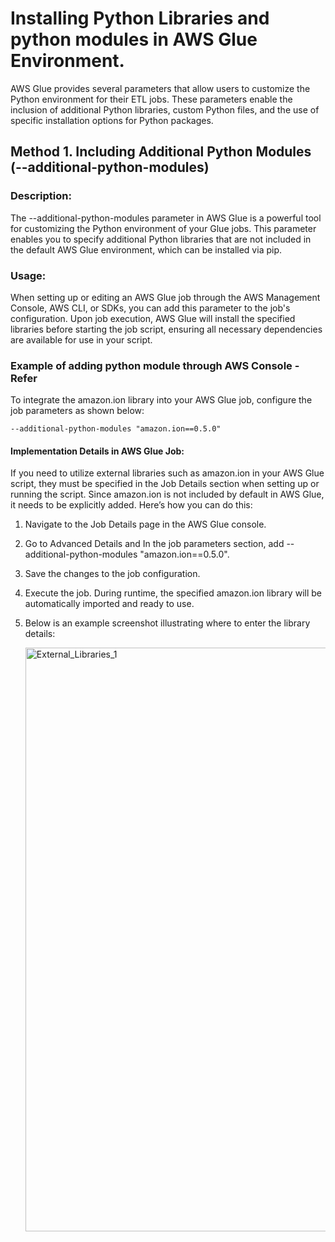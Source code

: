 # Installing Python Libraries and python modules in AWS Glue Environment.

AWS Glue provides several parameters that allow users to customize the Python environment for their ETL jobs. These parameters enable the inclusion of additional Python libraries, custom Python files, and the use of specific installation options for Python packages.

## Method 1. Including Additional Python Modules (--additional-python-modules)
### Description:
The --additional-python-modules parameter in AWS Glue is a powerful tool for customizing the Python environment of your Glue jobs. This parameter enables you to specify additional Python libraries that are not included in the default AWS Glue environment, which can be installed via pip.
### Usage:
When setting up or editing an AWS Glue job through the AWS Management Console, AWS CLI, or SDKs, you can add this parameter to the job's configuration. Upon job execution, AWS Glue will install the specified libraries before starting the job script, ensuring all necessary dependencies are available for use in your script.
### Example of adding python module through AWS Console - Refer 
To integrate the amazon.ion library into your AWS Glue job, configure the job parameters as shown below:
```
--additional-python-modules "amazon.ion==0.5.0"
```
#### Implementation Details in AWS Glue Job:
If you need to utilize external libraries such as amazon.ion in your AWS Glue script, they must be specified in the Job Details section when setting up or running the script. Since amazon.ion is not included by default in AWS Glue, it needs to be explicitly added. Here’s how you can do this:

1. Navigate to the Job Details page in the AWS Glue console.
2. Go to Advanced Details and In the job parameters section, add --additional-python-modules "amazon.ion==0.5.0".
3. Save the changes to the job configuration.
4. Execute the job. During runtime, the specified amazon.ion library will be automatically imported and ready to use.
5. Below is an example screenshot illustrating where to enter the library details:

   <img width="934" alt="External_Libraries_1" src="https://github.com/sarutlaa/tinitiate-aws-glue/assets/141533429/0f167df0-c742-4fe7-bfaa-06326db1457c">




